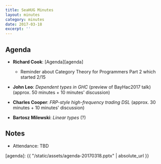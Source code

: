 ```yaml
---
title: SeaHUG Minutes
layout: minutes
category: minutes
date: 2017-03-18
excerpt: ''
---
```


## Agenda

* **Richard Cook**: [Agenda][agenda]
  * Reminder about Category Theory for Programmers Part 2 which started 2/15

* **John Leo**: _Dependent types in GHC_ (preview of BayHac2017 talk) (approx. 50 minutes + 10 minutes' discussion)
* **Charles Cooper**: _FRP-style high-frequency trading DSL_ (approx. 30 minutes + 10 minutes' discussion)

* **Bartosz Milewski**: _Linear types_ (?)

## Notes

* Attendance: TBD

[agenda]: {{ "/static/assets/agenda-20170318.pptx" | absolute_url }}
